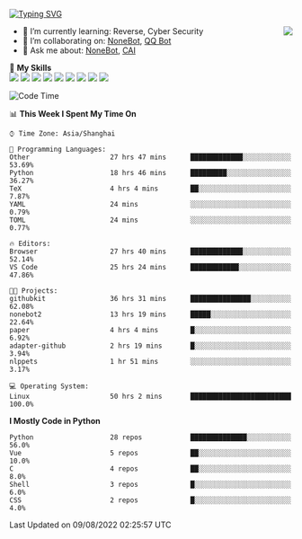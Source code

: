 [![Typing SVG](https://readme-typing-svg.herokuapp.com?size=25&duration=2500&color=8C43EA&vCenter=true&width=200&height=40&lines=Hi+there+%F0%9F%91%8B%F0%9F%8F%BB;I'm+yanyongyu)](https://git.io/typing-svg)

<a href="#">
  <img align="right" src="https://github-readme-stats.vercel.app/api?username=yanyongyu&count_private=true&show_icons=true&bg_color=15,f2f7fd,E0EAFC" />
</a>

- 🌱 I’m currently learning: Reverse, Cyber Security
- 👯 I’m collaborating on: [NoneBot](https://github.com/nonebot), [QQ Bot](https://github.com/Mrs4s/go-cqhttp)
- 💬 Ask me about: [NoneBot](https://github.com/nonebot), [CAI](https://github.com/cscs181/CAI)

🌟 **My Skills**  
![](https://img.shields.io/badge/-Python-3e74a2?style=flat-square&logo=Python&logoColor=fff)
![](https://img.shields.io/badge/-Node.js-339933?style=flat-square&logo=Node.js&logoColor=fff)
![](https://img.shields.io/badge/-Vue-4fc08d?style=flat-square&logo=Vue.js&logoColor=fff)
![](https://img.shields.io/badge/-React-2d98ce?style=flat-square&logo=React&logoColor=fff)
![](https://img.shields.io/badge/-Docker-2496ED?style=flat-square&logo=Docker&logoColor=fff)
![](https://img.shields.io/badge/-Linux-000000?style=flat-square&logo=Linux&logoColor=fff)
![](https://img.shields.io/badge/-MySQL-4479A1?style=flat-square&logo=MySQL&logoColor=fff)
![](https://img.shields.io/badge/-Redis-DC382D?style=flat-square&logo=Redis&logoColor=fff)
![](https://img.shields.io/badge/-MongoDB-47A248?style=flat-square&logo=MongoDB&logoColor=fff)

<!--START_SECTION:waka-->
![Code Time](http://img.shields.io/badge/Code%20Time-0%20secs-blue)

📊 **This Week I Spent My Time On** 

```text
⌚︎ Time Zone: Asia/Shanghai

💬 Programming Languages: 
Other                    27 hrs 47 mins      █████████████░░░░░░░░░░░░   53.69% 
Python                   18 hrs 46 mins      █████████░░░░░░░░░░░░░░░░   36.27% 
TeX                      4 hrs 4 mins        ██░░░░░░░░░░░░░░░░░░░░░░░   7.87% 
YAML                     24 mins             ░░░░░░░░░░░░░░░░░░░░░░░░░   0.79% 
TOML                     24 mins             ░░░░░░░░░░░░░░░░░░░░░░░░░   0.77%

🔥 Editors: 
Browser                  27 hrs 40 mins      █████████████░░░░░░░░░░░░   52.14% 
VS Code                  25 hrs 24 mins      ████████████░░░░░░░░░░░░░   47.86%

🐱‍💻 Projects: 
githubkit                36 hrs 31 mins      ███████████████░░░░░░░░░░   62.08% 
nonebot2                 13 hrs 19 mins      █████░░░░░░░░░░░░░░░░░░░░   22.64% 
paper                    4 hrs 4 mins        █░░░░░░░░░░░░░░░░░░░░░░░░   6.92% 
adapter-github           2 hrs 19 mins       █░░░░░░░░░░░░░░░░░░░░░░░░   3.94% 
nlppets                  1 hr 51 mins        ░░░░░░░░░░░░░░░░░░░░░░░░░   3.17%

💻 Operating System: 
Linux                    50 hrs 2 mins       █████████████████████████   100.0%

```

**I Mostly Code in Python** 

```text
Python                   28 repos            ██████████████░░░░░░░░░░░   56.0% 
Vue                      5 repos             ██░░░░░░░░░░░░░░░░░░░░░░░   10.0% 
C                        4 repos             ██░░░░░░░░░░░░░░░░░░░░░░░   8.0% 
Shell                    3 repos             █░░░░░░░░░░░░░░░░░░░░░░░░   6.0% 
CSS                      2 repos             █░░░░░░░░░░░░░░░░░░░░░░░░   4.0%

```



 Last Updated on 09/08/2022 02:25:57 UTC
<!--END_SECTION:waka-->
